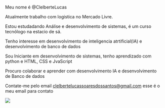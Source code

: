 Meu nome é @ClelberteLucas 

Atualmente trabalho com logistica no Mercado Livre.

Estou estudadando Análise e desenvolvimento de sistemas, é um curso tecnólogo na estacio de sá.

Tenho interesse em desenvolvimento de inteligencia atrtificial(IA) e desenvolvimento de banco de dados

Sou Iniciante em desenvolvimento de sistemas, tenho aprendizado com python e HTML, CSS e JvaScript

Procuro colaborar e aprender com desenvolvimento IA e desenvolvimento de Banco de dados

Contate-me pelo email clelbertelucassoaresdossantos@gmail.com esse é o meu email para contato


<div>
  <a href = "malito:contato@clelbertelucassoaresdossantos.tech"> <img src=https://img.shields.io/badge/Gmail-D14836?style=for-the-badge&logo=gmail&logoColor=white> <a/>
</div>


            
          

          

          
